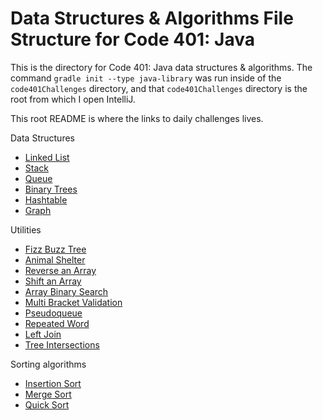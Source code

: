 # Data Structures & Algorithms File Structure for Code 401: Java

This is the directory for Code 401: Java data structures & algorithms. The command `gradle init --type java-library` was run inside of the `code401Challenges` directory, and that `code401Challenges` directory is the root from which I open IntelliJ.

This root README is where the links to daily challenges lives.

Data Structures
* [Linked List](./readmes/linkedList.md)
* [Stack](./readmes/stack.md)
* [Queue](./readmes/queue.md)
* [Binary Trees](./readmes/tree.md)
* [Hashtable](./readmes/hashtable.md)
* [Graph](./readmes/graph.md)

Utilities
* [Fizz Buzz Tree](./readmes/FizzBuzzTree.md)
* [Animal Shelter](./readmes/animalShelter.md)
* [Reverse an Array](./readmes/reverseArray.md)
* [Shift an Array](./readmes/arrayShift.md)
* [Array Binary Search](./readmes/binarySearch.md)
* [Multi Bracket Validation](./readmes/multiBracketValidation.md)
* [Pseudoqueue](./readmes/pseudoQueue.md)
* [Repeated Word](./readmes/repeatedword.md)
* [Left Join](./readmes/leftjoin.md)
* [Tree Intersections](./readmes/tree_intersection.md)

Sorting algorithms
* [Insertion Sort](./readmes/insertionSort.md)
* [Merge Sort](./readmes/mergesort.md)
* [Quick Sort](./readmes/quicksort.md)
